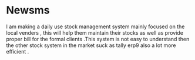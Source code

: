 # Newsms
I am making a daily use stock management system mainly focused on the local venders , this will help them maintain their stocks as well as provide proper bill for the formal clients .This system is not easy to understand then the other stock system in the market suck as tally erp9 also a lot more efficient .
